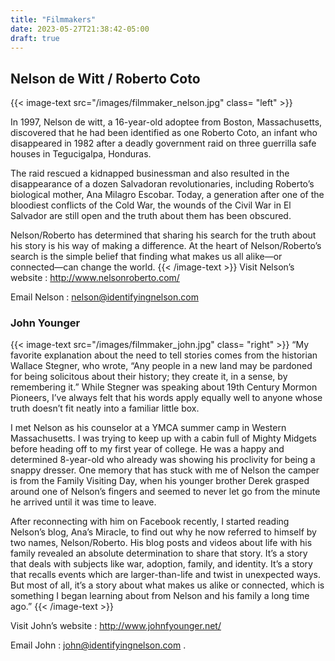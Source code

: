```yaml
---
title: "Filmmakers"
date: 2023-05-27T21:38:42-05:00
draft: true
---
```


## Nelson de Witt / Roberto Coto
{{< image-text src="/images/filmmaker_nelson.jpg" class= "left" >}}


In 1997, Nelson de witt, a 16-year-old adoptee from Boston, Massachusetts, discovered that he had been identified as one Roberto Coto, an infant who disappeared in 1982 after a deadly government raid on three guerrilla safe houses in Tegucigalpa, Honduras.

The raid rescued a kidnapped businessman and also resulted in the disappearance of a dozen Salvadoran revolutionaries, including Roberto’s biological mother, Ana Milagro Escobar. Today, a generation after one of the bloodiest conflicts of the Cold War, the wounds of the Civil War in El Salvador are still open and the truth about them has been obscured.

Nelson/Roberto has determined that sharing his search for the truth about his story is his way of making a difference. At the heart of Nelson/Roberto’s search is the simple belief that finding what makes us all alike—or connected—can change the world.
{{< /image-text >}}
Visit Nelson’s website : http://www.nelsonroberto.com/

Email Nelson : nelson@identifyingnelson.com 


### John Younger
{{< image-text src="/images/filmmaker_john.jpg" class= "right" >}}
“My favorite explanation about the need to tell stories comes from the historian Wallace Stegner, who wrote, “Any people in a new land may be pardoned for being solicitous about their history; they create it, in a sense, by remembering it.” While Stegner was speaking about 19th Century Mormon Pioneers, I’ve always felt that his words apply equally well to anyone whose truth doesn’t fit neatly into a familiar little box.

I met Nelson as his counselor at a YMCA summer camp in Western Massachusetts. I was trying to keep up with a cabin full of Mighty Midgets before heading off to my first year of college. He was a happy and determined 8-year-old who already was showing his proclivity for being a snappy dresser. One memory that has stuck with me of Nelson the camper is from the Family Visiting Day, when his younger brother Derek grasped around one of Nelson’s fingers and seemed to never let go from the minute he arrived until it was time to leave.

After reconnecting with him on Facebook recently, I started reading Nelson’s blog, Ana’s Miracle, to find out why he now referred to himself by two names, Nelson/Roberto. His blog posts and videos about life with his family revealed an absolute determination to share that story. It’s a story that deals with subjects like war, adoption, family, and identity. It’s a story that recalls events which are larger-than-life and twist in unexpected ways. But most of all, it’s a story about what makes us alike or connected, which is something I began learning about from Nelson and his family a long time ago.”
{{< /image-text >}}

 Visit John’s website : http://www.johnfyounger.net/

Email John : john@identifyingnelson.com .